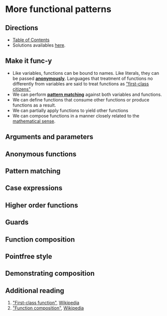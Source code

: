 # More functional patterns

## Directions

* [Table of Contents](../../README.md)
* Solutions availables [here](exercises/README.md).

## Make it func-y

* Like variables, functions can be bound to names. Like literals, they can be passed **[anonymously](#anonmyous-functions)**. Languages that treatment of functions no differently from variables are said to treat functions as ["first-class citizens"](https://en.wikipedia.org/wiki/First-class_function)
* We can perform **[pattern matching](#pattern-matching)** against both variables and functions.
* We can define functions that consume other functions or produce functions as a result.
* We can partially apply functions to yield other functions
* We can compose functions in a manner closely related to the [mathematical sense](https://en.wikipedia.org/wiki/Function_composition).

## Arguments and parameters

## Anonymous functions

## Pattern matching

## Case expressions

## Higher order functions

## Guards

## Function composition

## Pointfree style

## Demonstrating composition


## Additional reading

1. ["First-class function"](https://en.wikipedia.org/wiki/First-class_function), [Wikipedia](https://en.wikipedia.org)
1. ["Function composition"](https://en.wikipedia.org/wiki/Function_composition), [Wikipedia](https://en.wikipedia.org)
